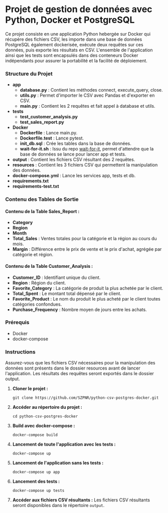 # Projet de gestion de données avec Python, Docker et PostgreSQL

Ce projet consiste en une application Python hebergée sur Docker qui récupère des fichiers CSV, les importe dans une base de données PostgreSQL également dockerisée, exécute deux requêtes sur ces données, puis exporte les résultats en CSV. L'ensemble de l'application ainsi que les tests sont encapsulés dans des conteneurs Docker indépendants pour assurer la portabilité et la facilité de déploiement.


### Structure du Projet

- **app**
  - **database.py** : Contient les méthodes connect, execute_query, close.
  - **utils.py** : Permet d'importer le CSV avec Pandas et d'exporter en CSV.
  - **main.py** : Contient les 2 requêtes et fait appel à database et utils.
- **tests**
  - **test_customer_analysis.py**
  - **test_sales_report.py**
- **Docker**
  - **Dockerfile** : Lance main.py.
  - **Dockerfile.test** : Lance pytest.
  - **init_db.sql** : Crée les tables dans la base de données.
  - **wait-for-it.sh** : Issu du repo [wait-for-it](https://github.com/vishnubob/wait-for-it/tree/master), permet d'attendre que la base de données se lance pour lancer app et tests.
- **output** : Contient les fichiers CSV résultant des 2 requêtes.
- **resources** : Contient les 3 fichiers CSV qui permettent la manipulation des données.
- **docker-compose.yml** : Lance les services app, tests et db.
- **requirements.txt**
- **requirements-test.txt**

### Contenu des Tables de Sortie

#### Contenu de la Table Sales_Report :

- **Category**
- **Region**
- **Month**
- **Total_Sales** : Ventes totales pour la catégorie et la région au cours du mois.
- **Margin** : Différence entre le prix de vente et le prix d'achat, agrégée par catégorie et région.

#### Contenu de la Table Customer_Analysis :

- **Customer_ID** : Identifiant unique du client.
- **Region** : Région du client.
- **Favorite_Category** : La catégorie de produit la plus achetée par le client.
- **Total_Spent** : Le montant total dépensé par le client.
- **Favorite_Product** : Le nom du produit le plus acheté par le client toutes catégories confondues.
- **Purchase_Frequency** : Nombre moyen de jours entre les achats.


### Prérequis

- Docker
- docker-compose

### Instructions

Assurez-vous que les fichiers CSV nécessaires pour la manipulation des données sont présents dans le dossier resources avant de lancer l'application. Les résultats des requêtes seront exportés dans le dossier output.

1. **Cloner le projet :**
   ```
   git clone https://github.com/SZPNR/python-csv-postgres-docker.git
   ```
   
3. **Accéder au répertoire du projet :**
   ```
   cd python-csv-postgres-docker 
   ```
   
4. **Build avec docker-compose :**
   ```
   docker-compose build
   ```

5. **Lancement de toute l'application avec les tests :**
   ```
   docker-compose up
   ```
   
6. **Lancement de l'application sans les tests :**
   ```
   docker-compose up app
   ```
   
7. **Lancement des tests :**
   ```
   docker-compose up tests
   ```
   
8. **Accéder aux fichiers CSV résultants :**
   Les fichiers CSV résultants seront disponibles dans le répertoire `output`.




